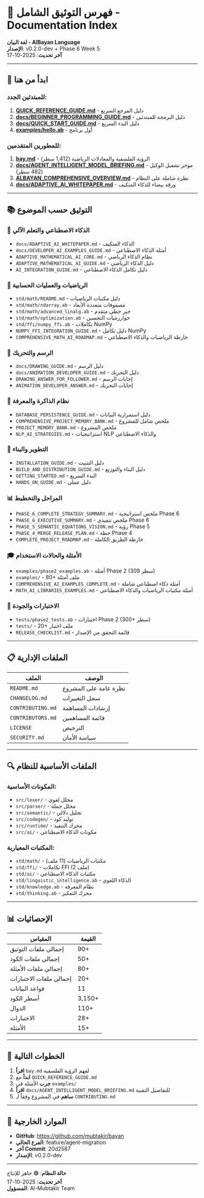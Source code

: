 # 📑 فهرس التوثيق الشامل - Documentation Index

**لغة البيان - AlBayan Language**  
**الإصدار**: v0.2.0-dev + Phase 6 Week 5  
**آخر تحديث**: 2025-10-17

---

## 🎯 ابدأ من هنا

### للمبتدئين الجدد:
1. **[QUICK_REFERENCE_GUIDE.md](QUICK_REFERENCE_GUIDE.md)** - دليل المرجع السريع
2. **[docs/BEGINNER_PROGRAMMING_GUIDE.md](docs/BEGINNER_PROGRAMMING_GUIDE.md)** - دليل البرمجة للمبتدئين
3. **[docs/QUICK_START_GUIDE.md](docs/QUICK_START_GUIDE.md)** - دليل البدء السريع
4. **[examples/hello.ab](examples/hello.ab)** - أول برنامج

### للمطورين المتقدمين:
1. **[bay.md](bay.md)** - الرؤية الفلسفية والمعادلات الرياضية (1,412 سطر)
2. **[docs/AGENT_INTELLIGENT_MODEL_BRIEFING.md](docs/AGENT_INTELLIGENT_MODEL_BRIEFING.md)** - موجز تشغيل الوكيل (482 سطر)
3. **[ALBAYAN_COMPREHENSIVE_OVERVIEW.md](ALBAYAN_COMPREHENSIVE_OVERVIEW.md)** - نظرة شاملة على النظام
4. **[docs/ADAPTIVE_AI_WHITEPAPER.md](docs/ADAPTIVE_AI_WHITEPAPER.md)** - ورقة بيضاء للذكاء المتكيف

---

## 📚 التوثيق حسب الموضوع

### 🧠 الذكاء الاصطناعي والتعلم الآلي
- `docs/ADAPTIVE_AI_WHITEPAPER.md` - الذكاء المتكيف
- `docs/DEVELOPER_AI_EXAMPLES_GUIDE.md` - أمثلة الذكاء الاصطناعي
- `ADAPTIVE_MATHEMATICAL_AI_CORE.md` - نظام الذكاء الرياضي
- `ADAPTIVE_MATHEMATICAL_AI_GUIDE.md` - دليل الذكاء الرياضي
- `AI_INTEGRATION_GUIDE.md` - دليل تكامل الذكاء الاصطناعي

### 📐 الرياضيات والعمليات الحسابية
- `std/math/README.md` - دليل مكتبات الرياضيات
- `std/math/ndarray.ab` - مصفوفات متعددة الأبعاد
- `std/math/advanced_linalg.ab` - جبر خطي متقدم
- `std/math/optimization.ab` - خوارزميات التحسين
- `std/ffi/numpy_ffi.ab` - تكاملات NumPy
- `NUMPY_FFI_INTEGRATION_GUIDE.md` - دليل تكامل NumPy
- `COMPREHENSIVE_MATH_AI_ROADMAP.md` - خارطة الرياضيات والذكاء الاصطناعي

### 🎨 الرسم والتحريك
- `docs/DRAWING_GUIDE.md` - دليل الرسم
- `docs/ANIMATION_DEVELOPER_GUIDE.md` - دليل التحريك
- `DRAWING_ANSWER_FOR_FOLLOWER.md` - إجابات الرسم
- `ANIMATION_DEVELOPER_ANSWER.md` - إجابات التحريك

### 💾 نظام الذاكرة والمعرفة
- `DATABASE_PERSISTENCE_GUIDE.md` - دليل استمرارية البيانات
- `COMPREHENSIVE_PROJECT_MEMORY_BANK.md` - ملخص شامل للمشروع
- `PROJECT_MEMORY_BANK.md` - ملخص المشروع
- `NLP_AI_STRATEGIES.md` - استراتيجيات NLP والذكاء الاصطناعي

### 🔧 التطوير والبناء
- `INSTALLATION_GUIDE.md` - دليل التثبيت
- `BUILD_AND_DISTRIBUTION_GUIDE.md` - دليل البناء والتوزيع
- `GETTING_STARTED.md` - البدء السريع
- `HANDS_ON_GUIDE.md` - دليل عملي

### 📊 المراحل والتخطيط
- `PHASE_6_COMPLETE_STRATEGY_SUMMARY.md` - ملخص استراتيجية Phase 6
- `PHASE_6_EXECUTIVE_SUMMARY.md` - ملخص تنفيذي Phase 6
- `PHASE_5_SEMANTIC_EQUATIONS_VISION.md` - رؤية Phase 5
- `PHASE_4_MERGE_RELEASE_PLAN.md` - خطة Phase 4
- `COMPLETE_PROJECT_ROADMAP.md` - خارطة الطريق الكاملة

### 🎓 الأمثلة والحالات الاستخدام
- `examples/phase2_examples.ab` - أمثلة Phase 2 (309 سطر)
- `examples/` - 80+ ملف أمثلة
- `COMPREHENSIVE_AI_EXAMPLES_COMPLETE.md` - أمثلة ذكاء اصطناعي شاملة
- `MATH_AI_LIBRARIES_EXAMPLES.md` - أمثلة مكتبات الرياضيات والذكاء الاصطناعي

### 🧪 الاختبارات والجودة
- `tests/phase2_tests.ab` - اختبارات Phase 2 (300+ سطر)
- `tests/` - 20+ ملف اختبار
- `RELEASE_CHECKLIST.md` - قائمة التحقق من الإصدار

---

## 📋 الملفات الإدارية

| الملف | الوصف |
|------|-------|
| `README.md` | نظرة عامة على المشروع |
| `CHANGELOG.md` | سجل التغييرات |
| `CONTRIBUTING.md` | إرشادات المساهمة |
| `CONTRIBUTORS.md` | قائمة المساهمين |
| `LICENSE` | الترخيص |
| `SECURITY.md` | سياسة الأمان |

---

## 🔍 الملفات الأساسية للنظام

### المكونات الأساسية:
- `src/lexer/` - محلل لغوي
- `src/parser/` - محلل جملة
- `src/semantic/` - تحليل دلالي
- `src/codegen/` - توليد كود
- `src/runtime/` - محرك التنفيذ
- `src/ai/` - مكونات الذكاء الاصطناعي

### المكتبات المعيارية:
- `std/math/` - مكتبات الرياضيات (11 ملف)
- `std/ffi/` - تكاملات FFI (2 ملف)
- `std/ai/` - مكتبات الذكاء الاصطناعي
- `std/linguistic_intelligence.ab` - الذكاء اللغوي
- `std/knowledge.ab` - نظام المعرفة
- `std/thinking.ab` - محرك التفكير

---

## 📊 الإحصائيات

| المقياس | القيمة |
|--------|--------|
| إجمالي ملفات التوثيق | 90+ |
| إجمالي ملفات الكود | 50+ |
| إجمالي ملفات الأمثلة | 80+ |
| إجمالي ملفات الاختبارات | 20+ |
| قواعد البيانات | 11 |
| أسطر الكود | 3,150+ |
| الدوال | 110+ |
| الاختبارات | 28+ |
| الأمثلة | 15+ |

---

## 🚀 الخطوات التالية

1. **اقرأ** `bay.md` لفهم الرؤية الفلسفية
2. **ابدأ** مع `QUICK_REFERENCE_GUIDE.md`
3. **جرب** الأمثلة في `examples/`
4. **اقرأ** `docs/AGENT_INTELLIGENT_MODEL_BRIEFING.md` للتفاصيل التقنية
5. **ساهم** في المشروع وفقاً لـ `CONTRIBUTING.md`

---

## 🔗 الموارد الخارجية

- **GitHub**: https://github.com/mubtakir/bayan
- **الفرع الحالي**: feature/agent-migration
- **آخر Commit**: 20d2587
- **الإصدار**: v0.2.0-dev

---

**حالة النظام**: 🟢 جاهز للإنتاج  
**آخر تحديث**: 2025-10-17  
**المسؤول**: Al-Mubtakir Team

